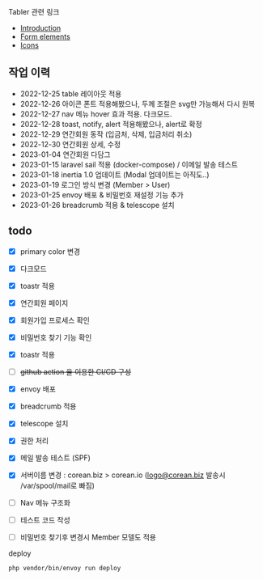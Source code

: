 Tabler 관련 링크
* [Introduction](https://preview.tabler.io/docs/)
* [Form elements](https://preview.tabler.io/form-elements.html)
* [Icons](https://preview.tabler.io/icons.html)

## 작업 이력
- 2022-12-25 table 레이아웃 적용
- 2022-12-26 아이콘 폰트 적용해봤으나, 두께 조절은 svg만 가능해서 다시 원복
- 2022-12-27 nav 메뉴 hover 효과 적용. 다크모드. 
- 2022-12-28 toast, notify, alert 적용해봤으나, alert로 확정
- 2022-12-29 연간회원 동작 (입금처, 삭제, 입금처리 취소)
- 2022-12-30 연간회원 상세, 수정 
- 2023-01-04 연간회원 다담그
- 2023-01-15 laravel sail 적용 (docker-compose) / 이메일 발송 테스트 
- 2023-01-18 inertia 1.0 업데이트 (Modal 업데이트는 아직도..)
- 2023-01-19 로그인 방식 변경 (Member > User)
- 2023-01-25 envoy 배포 & 비밀번호 재설정 기능 추가 
- 2023-01-26 breadcrumb 적용 & telescope 설치


## todo
- [x] primary color 변경
- [x] 다크모드
- [x] toastr 적용
- [x] 연간회원 페이지 
- [x] 회원가입 프로세스 확인
- [x] 비밀번호 찾기 기능 확인
- [x] toastr 적용
- [ ] ~~github action 을 이용한 CI/CD 구성~~
- [x] envoy 배포
- [x] breadcrumb 적용
- [x] telescope 설치
- [x] 권한 처리
- [x] 메일 발송 테스트 (SPF)
- [x] 서버이름 변경 : corean.biz > corean.io (logo@corean.biz 발송시 /var/spool/mail로 빠짐)
- [ ] Nav 메뉴 구조화
- [ ] 테스트 코드 작성
- [ ] 비밀번호 찾기후 변경시 Member 모델도 적용


deploy
```bash
php vendor/bin/envoy run deploy
```
